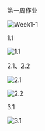 第一周作业

![Week1-1](https://github.com/opponet/hqx.github.io/blob/main/Week1-1/Week1-1.png)



1.1

![1.1](https://github.com/opponet/hqx.github.io/blob/main/Week1-1/1.1.png)



2.1、2.2

![2.1](https://github.com/opponet/hqx.github.io/blob/main/Week1-1/2.1.png)

![2.2](https://github.com/opponet/hqx.github.io/blob/main/Week1-1/2.2.png)



3.1

![3.1](https://github.com/opponet/hqx.github.io/blob/main/Week1-1/3.1.png)
